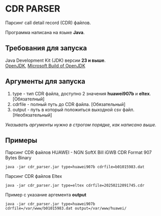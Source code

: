 # CDR PARSER
Парсинг call detail record (CDR) файлов.

Программа написана на языке **Java**.

## Требования для запуска
Java Development Kit (JDK) версии **23 и выше**.\
[OpenJDK](https://openjdk.org/), [Microsoft Build of OpenJDK](https://www.microsoft.com/openjdk)

## Аргументы для запуска
1. type - тип CDR файла, доступно 2 значения **huawei907b** и **eltex**. [Обязателный]
2. cdrfile - полный путь до CDR файла. [Обязательный]
3. output - путь в который положиться выходной csv файл. [Необязательный]

*Указывать аргументы нужно в строгом порядке, как написано выше.*

## Примеры

Парсинг CDR файлов HUAWEI - NGN SoftX Bill iGWB CDR Format 907 Bytes Binary
```
java -jar cdr_parser.jar type=huawei907b cdrfile=b01015983.dat
```

Парсинг CDR файлов Eltex
```
java -jar cdr_parser.jar type=eltex cdrfile=20250212091745.cdr
```

Пример с указание аргемента **output**
```
java -jar cdr_parser.jar type=huawei907b cdrfile=/var/www/b01015983.dat output=/var/www/huawei/
```
